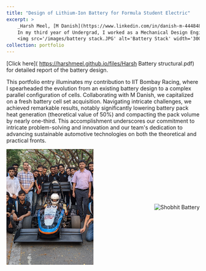 ```yaml
---
title: "Design of Lithium-Ion Battery for Formula Student Electric"
excerpt: >
    _Harsh Meel, [M Danish](https://www.linkedin.com/in/danish-m-444848198/)-Battery Subsystem-Design Engineer-Automotive Engineering_ <br/>
    In my third year of Undergrad, I worked as a Mechanical Design Engineer for [IIT Bombay Racing](https://www.iitbracing.org/). The team builds a battery-run formula-style car from scratch in a year and competes at Formula Student UK, an international student competition, where we won the Design Event in 2021.<br/>
    <img src='/images/battery stack.JPG' alt='Battery Stack' width='300px'> <img src='/images/battery assembly.png' alt='Battery Assembly' width='300px'>
collection: portfolio
---
```

[Click here]( https://harshmeel.github.io/files/Harsh Battery structural.pdf) for detailed report of the battery design.

This portfolio entry illuminates my contribution to IIT Bombay Racing, where I spearheaded the evolution from an existing battery design to a complex parallel configuration of cells. Collaborating with M Danish, we capitalized on a fresh battery cell set acquisition. Navigating intricate challenges, we achieved remarkable results, notably significantly lowering battery pack heat generation (theoretical value of 50%) and compacting the pack volume by nearly one-third. This accomplishment underscores our commitment to intricate problem-solving and innovation and our team's dedication to advancing sustainable automotive technologies on both the theoretical and practical fronts.


<div style="display: flex; justify-content: space-between; align-items: center;">
  <img src="/images/racing team.jpg" alt="Racing Team" style="max-width: 45%; margin-right: 5px;">
  <img src="/images/shobhit battery.jpg" alt="Shobhit Battery" style="max-width: 45%; margin-left: 5px;">
</div>



